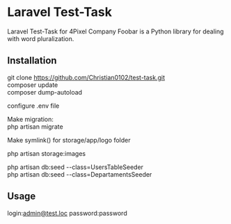 # Laravel Test-Task
 Laravel Test-Task for 4Pixel Company
Foobar is a Python library for dealing with word pluralization.

## Installation

git clone https://github.com/Christian0102/test-task.git </br>
composer update</br>
composer dump-autoload</br>

configure .env file
 
Make migration:</br>
php artisan migrate

Make symlink() for storage/app/logo folder</br>

php artisan storage:images

php artisan db:seed --class=UsersTableSeeder </br>
php artisan db:seed --class=DepartamentsSeeder </br>


## Usage
login:admin@test.loc
password:password
